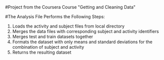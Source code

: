 #Project from the Coursera Course "Getting and Cleaning Data"

#The Analysis File Performs the Following Steps:
1. Loads the activity and subject files from local directory
2. Merges the data files with corresponding subject and activity identifiers
3. Merges test and train datasets together
4. Formats the dataset with only means and standard deviations for the combination of subject and activity
5. Returns the resulting dataset
